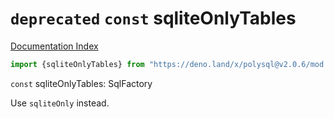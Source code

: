 # `deprecated` `const` sqliteOnlyTables

[Documentation Index](../README.md)

```ts
import {sqliteOnlyTables} from "https://deno.land/x/polysql@v2.0.6/mod.ts"
```

`const` sqliteOnlyTables: SqlFactory

Use `sqliteOnly` instead.

